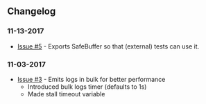 ## Changelog

### 11-13-2017
- [Issue #5](https://github.com/Comcast/go-log/issues/5) - Exports SafeBuffer so that (external) tests can use it.

### 11-03-2017
- [Issue #3](https://github.com/Comcast/go-log/issues/3) - Emits logs in bulk for better performance
  - Introduced bulk logs timer (defaults to 1s)
  - Made stall timeout variable
